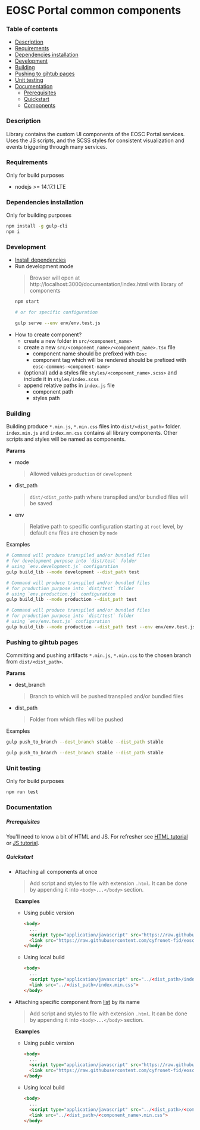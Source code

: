 # EOSC Portal common components

### Table of contents
- [Description](#description)
- [Requirements](#requirements)
- [Dependencies installation](#dependencies-installation)
- [Development](#development)
- [Building](#building)
- [Pushing to gihtub pages](#pushing-to-gihtub-pages)
- [Unit testing](#unit-testing)
- [Documentation](#documentation)
  - [Prerequisites](#prerequisites)
  - [Quickstart](#quickstart)
  - [Components](https://cyfronet-fid.github.io/eosc-portal-commons-components/)

### Description
Library contains the custom UI components of the EOSC Portal services. 
Uses the JS scripts, and the SCSS styles for consistent visualization and events triggering through many services.

### Requirements
Only for build purposes
- nodejs >= 14.17.1 LTE

### Dependencies installation
Only for building purposes

```bash
npm install -g gulp-cli
npm i
```

### Development
- [Install dependencies](#dependencies-installation)
- Run development mode
  > Browser will open at http://localhost:3000/documentation/index.html with library of components
  ```bash
  npm start
  
  # or for specific configuration
  
  gulp serve --env env/env.test.js
  ```
- How to create component?
  - create a new folder in `src/<component_name>`
  - create a new `src/<component_name>/<component_name>.tsx` file
      - component name should be prefixed with `Eosc`
      - component tag which will be rendered should be prefixed with `eosc-commons-<component-name>`
  - (optional) add a styles file `styles/<component_name>.scss>` and include it in `styles/index.scss` 
  - append relative paths in `index.js` file
    - component path
    - styles path

### Building
Building produce `*.min.js`, `*.min.css` files into `dist/<dist_path>` folder.
`index.min.js` and `index.mn.css` contains all library components. 
Other scripts and styles will be named as components.

**Params**
- mode
  > Allowed values `production` or `development`
- dist_path
  > `dist/<dist_path>` path where transpiled and/or bundled files will be saved
- env
  > Relative path to specific configuration starting at `root` level, 
  > by default env files are chosen by `mode`

Examples
```bash
# Command will produce transpiled and/or bundled files 
# for development purpose into `dist/test` folder
# using `env.development.js` configuration
gulp build_lib --mode development --dist_path test
```

```bash
# Command will produce transpiled and/or bundled files 
# for production purpose into `dist/test` folder
# using `env.production.js` configuration
gulp build_lib --mode production --dist_path test
```

```bash
# Command will produce transpiled and/or bundled files 
# for production purpose into `dist/test` folder
# using `env/env.test.js` configuration
gulp build_lib --mode production --dist_path test --env env/env.test.js
```

### Pushing to gihtub pages
Committing and pushing artifacts `*.min.js`, `*.min.css` to the chosen branch
from `dist/<dist_path>`.

**Params**
- dest_branch
  > Branch to which will be pushed transpiled and/or bundled files
- dist_path
  > Folder from which files will be pushed
  
Examples
```bash
gulp push_to_branch --dest_branch stable --dist_path stable
```

```bash
gulp push_to_branch --dest_branch stable --dist_path stable
```

### Unit testing
Only for build purposes

```bash
npm run test
```

### Documentation
##### Prerequisites
You'll need to know a bit of HTML and JS. 
For refresher see [HTML tutorial](https://www.w3schools.com/html/) or [JS tutorial](https://www.w3schools.com/js/default.asp).

##### Quickstart
- Attaching all components at once
  > Add script and styles to file with extension `.html`. It can be done by appending it into `<body>...</body>` section.
  
  **Examples**
  
  - Using public version
    ```html
    <body>
      ...
      <script type="application/javascript" src="https://raw.githubusercontent.com/cyfronet-fid/eosc-portal-commons-components/stable/index.min.js"></script>
      <link src="https://raw.githubusercontent.com/cyfronet-fid/eosc-portal-commons-components/stable/index.min.css">
    </body>
    ```
  
  - Using local build
    ```html
    <body>
      ...
      <script type="application/javascript" src="../<dist_path>/index.min.js"></script>
      <link src="../<dist_path>/index.min.css">
    </body>
    ```

- Attaching specific component from [list](https://cyfronet-fid.github.io/eosc-portal-common-components)
  by its name
  > Add script and styles to file with extension `.html`. It can be done by appending it into `<body>...</body>` section.
  
  **Examples**
  
  - Using public version
    ```html
    <body>
      ...
      <script type="application/javascript" src="https://raw.githubusercontent.com/cyfronet-fid/eosc-portal-commons-components/stable/<component-name>.min.js"></script>
      <link src="https://raw.githubusercontent.com/cyfronet-fid/eosc-portal-commons-components/stable/<component-name>.min.css">
    </body>
    ```
  
  - Using local build
    ```html
    <body>
      ...
      <script type="application/javascript" src="../<dist_path>/<component-name>.min.js"></script>
      <link src="../<dist_path>/<component_name>.min.css">
    </body>
    ```
